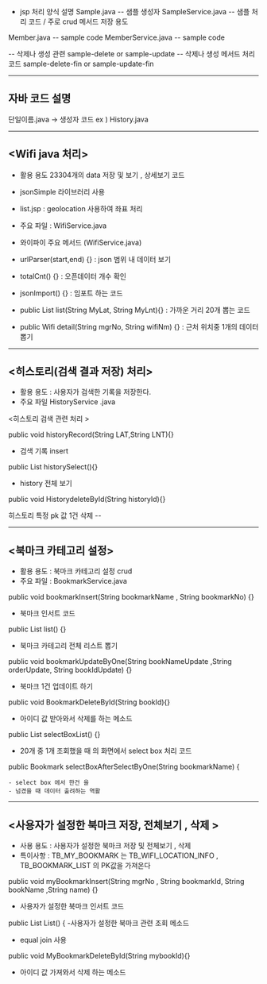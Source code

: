 

- jsp 처리 양식 설명 
Sample.java -- 샘플 생성자 
SampleService.java -- 샘플 처리 코드 / 주로 crud 메서드 저장 용도  

Member.java -- sample code 
MemberService.java -- sample code 

-- 삭제나 생성 관련 
sample-delete or sample-update
-- 삭제나 생성 메서드 처리 코드 
sample-delete-fin or sample-update-fin 

-----------------------------------
자바 코드 설명 
----------------------------------- 
단일이름.java -> 생성자 코드 
ex ) History.java 

------------------------------------------
<Wifi java 처리>
------------------------------------------

- 활용 용도 23304개의 data 저장 및 보기 , 상세보기 코드 

- jsonSimple 라이브러리 사용 

- list.jsp : geolocation 사용하여 좌표 처리 

- 주요 파일 : WifiService.java 

- 와이파이 주요 메서드 (WifiService.java)

- urlParser(start,end) {} : json 범위 내 데이터 보기 

- totalCnt() {} : 오픈데이터 개수 확인 

- jsonImport() {} : 임포트 하는 코드 

- public List<Wifi> list(String MyLat, String MyLnt){} 
: 가까운 거리 20개 뽑는 코드 

- public Wifi detail(String mgrNo, String wifiNm) {}
:  근처 위치중 1개의 데이터 뽑기  

------------------------------------------
<히스토리(검색 결과 저장) 처리>
------------------------------------------

- 활용 용도 : 사용자가 검색한 기록을 저장한다. 
- 주요 파일 HistoryService .java 


<히스토리 검색 관련 처리 >

 public void historyRecord(String LAT,String LNT){}
 - 검색 기록 insert 
 
 public List<History> historySelect(){}
 - history 전체 보기 
 
  public void HistorydeleteById(String historyId){}
  
 히스토리 특정 pk 값 1건 삭제 --

------------------------------------------
<북마크 카테고리 설정>
------------------------------------------
- 활용 용도 : 북마크 카테고리 설정 crud 
- 주요 파일 : BookmarkService.java 

public void bookmarkInsert(String bookmarkName , String bookmarkNo) {}
- 북마크 인서트 코드 

public List<Bookmark> list() {} 
- 북마크 카테고리 전체 리스트 뽑기 

public void bookmarkUpdateByOne(String bookNameUpdate ,String orderUpdate, String bookIdUpdate) {} 
- 북마크 1건 업데이트 하기 

public void BookmarkDeleteById(String bookId){} 
- 아이디 값 받아와서 삭제를 하는 메소드 

 public List<Bookmark> selectBoxList() {}
 -   20개 중 1개 조회했을 때 의 화면에서 
	 select box 처리 코드 
 
  public Bookmark selectBoxAfterSelectByOne(String bookmarkName) {
  
    - select box 에서 한건 을 
	- 넘겼을 때 데이터 출려하는 역활 
	
------------------------------------------
<사용자가 설정한 북마크 저장, 전체보기 , 삭제 >
------------------------------------------	
- 사용 용도 : 사용자가 설정한 북마크 저장 및 전체보기 , 삭제 
- 특이사항 : TB_MY_BOOKMARK 는 TB_WIFI_LOCATION_INFO , TB_BOOKMARK_LIST 의 PK값을 가져온다
  

public void myBookmarkInsert(String mgrNo , String bookmarkId, String bookName ,String name) {} 
  - 사용자가 설정한 북마크 인서트 코드 
  
   public List<MyBookMark> List() {
   -사용자가 설정한 북마크 관련 조회 메소드 
   - equal join 사용 
   
public void MyBookmarkDeleteById(String mybookId){} 
  - 아이디 값 가져와서 삭제 하는 메소드 
     
